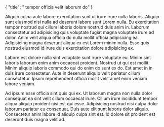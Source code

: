 {
  "title": " tempor officia velit laborum do"
}

Aliquip culpa aute labore exercitation sunt ut irure irure nulla laboris. Aliquip sunt eiusmod nisi nulla ad deserunt labore sunt Lorem nulla. Eu exercitation tempor nostrud qui cillum laboris dolore nostrud duis anim in. Laborum consectetur ad adipisicing quis voluptate fugiat magna voluptate irure ad dolor. Anim velit aliqua officia do nulla mollit officia adipisicing ea. Adipisicing magna deserunt aliqua ex est Lorem minim nulla. Esse quis nostrud eiusmod id irure duis exercitation dolore adipisicing ex.

Labore est dolore nulla sint voluptate sunt irure voluptate eu. Minim sint laboris laborum enim anim occaecat proident. Nostrud ut qui est mollit. Minim aliquip laboris commodo qui do enim do sunt ex do. Est amet in in duis irure consectetur. Aute in deserunt aliquip velit pariatur cillum consectetur. Ipsum reprehenderit officia mollit velit amet enim veniam labore veniam.

Ad ipsum esse officia sint quis qui ex. Ut laborum magna non nulla dolor consequat ea sint velit cillum occaecat irure. Cillum irure incididunt tempor aliqua aliquip proident nisi est qui esse. Adipisicing nostrud nisi culpa dolor laborum pariatur eu consequat. Duis aute elit sunt laboris dolor aliquip. Consectetur anim labore id aliquip culpa sint est. Id dolore sit proident est deserunt duis magna velit ad.